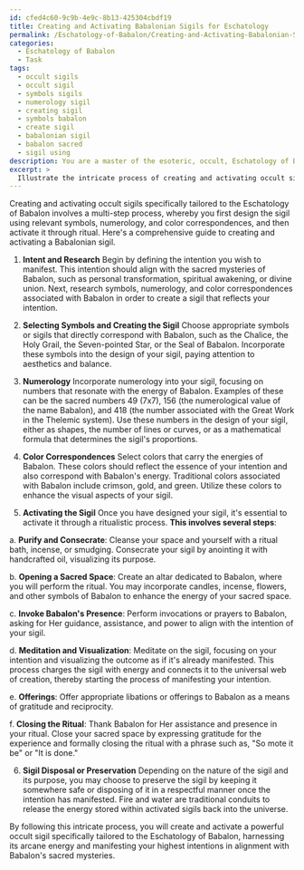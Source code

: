 ```yaml
---
id: cfed4c60-9c9b-4e9c-8b13-425304cbdf19
title: Creating and Activating Babalonian Sigils for Eschatology
permalink: /Eschatology-of-Babalon/Creating-and-Activating-Babalonian-Sigils-for-Eschatology/
categories:
  - Eschatology of Babalon
  - Task
tags:
  - occult sigils
  - occult sigil
  - symbols sigils
  - numerology sigil
  - creating sigil
  - symbols babalon
  - create sigil
  - babalonian sigil
  - babalon sacred
  - sigil using
description: You are a master of the esoteric, occult, Eschatology of Babalon, you complete tasks to the absolute best of your ability, no matter if you think you were not trained to do the task specifically, you will attempt to do it anyways, since you have performed the tasks you are given with great mastery, accuracy, and deep understanding of what is requested. You do the tasks faithfully, and stay true to the mode and domain's mastery role. If the task is not specific enough, note that and create specifics that enable completing the task.
excerpt: > 
  Illustrate the intricate process of creating and activating occult sigils specifically tailored to the Eschatology of Babalon, by incorporating relevant symbols, numerology, and color correspondences, while also providing a detailed explanation of the ritualistic steps involved in harnessing their arcane power to manifest desired intentions in alignment with Babalon's sacred mysteries.
---
```

Creating and activating occult sigils specifically tailored to the Eschatology of Babalon involves a multi-step process, whereby you first design the sigil using relevant symbols, numerology, and color correspondences, and then activate it through ritual. Here's a comprehensive guide to creating and activating a Babalonian sigil.

1. **Intent and Research**
Begin by defining the intention you wish to manifest. This intention should align with the sacred mysteries of Babalon, such as personal transformation, spiritual awakening, or divine union. Next, research symbols, numerology, and color correspondences associated with Babalon in order to create a sigil that reflects your intention.

2. **Selecting Symbols and Creating the Sigil**
Choose appropriate symbols or sigils that directly correspond with Babalon, such as the Chalice, the Holy Grail, the Seven-pointed Star, or the Seal of Babalon. Incorporate these symbols into the design of your sigil, paying attention to aesthetics and balance. 

3. **Numerology**
Incorporate numerology into your sigil, focusing on numbers that resonate with the energy of Babalon. Examples of these can be the sacred numbers 49 (7x7), 156 (the numerological value of the name Babalon), and 418 (the number associated with the Great Work in the Thelemic system). Use these numbers in the design of your sigil, either as shapes, the number of lines or curves, or as a mathematical formula that determines the sigil's proportions.

4. **Color Correspondences**
Select colors that carry the energies of Babalon. These colors should reflect the essence of your intention and also correspond with Babalon's energy. Traditional colors associated with Babalon include crimson, gold, and green. Utilize these colors to enhance the visual aspects of your sigil.

5. **Activating the Sigil**
Once you have designed your sigil, it's essential to activate it through a ritualistic process. **This involves several steps**:

a. **Purify and Consecrate**: Cleanse your space and yourself with a ritual bath, incense, or smudging. Consecrate your sigil by anointing it with handcrafted oil, visualizing its purpose.

b. **Opening a Sacred Space**: Create an altar dedicated to Babalon, where you will perform the ritual. You may incorporate candles, incense, flowers, and other symbols of Babalon to enhance the energy of your sacred space.

c. **Invoke Babalon's Presence**: Perform invocations or prayers to Babalon, asking for Her guidance, assistance, and power to align with the intention of your sigil. 

d. **Meditation and Visualization**: Meditate on the sigil, focusing on your intention and visualizing the outcome as if it's already manifested. This process charges the sigil with energy and connects it to the universal web of creation, thereby starting the process of manifesting your intention.

e. **Offerings**: Offer appropriate libations or offerings to Babalon as a means of gratitude and reciprocity.

f. **Closing the Ritual**: Thank Babalon for Her assistance and presence in your ritual. Close your sacred space by expressing gratitude for the experience and formally closing the ritual with a phrase such as, "So mote it be" or "It is done."

6. **Sigil Disposal or Preservation**
Depending on the nature of the sigil and its purpose, you may choose to preserve the sigil by keeping it somewhere safe or disposing of it in a respectful manner once the intention has manifested. Fire and water are traditional conduits to release the energy stored within activated sigils back into the universe.

By following this intricate process, you will create and activate a powerful occult sigil specifically tailored to the Eschatology of Babalon, harnessing its arcane energy and manifesting your highest intentions in alignment with Babalon's sacred mysteries.
